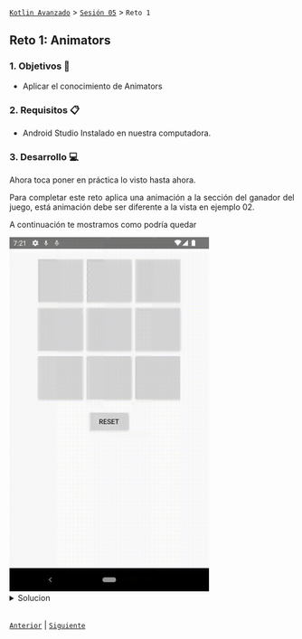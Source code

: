 

[`Kotlin Avanzado`](../../Readme.md) > [`Sesión 05`](../Readme.md) > `Reto 1`

## Reto 1: Animators

<div style="text-align: justify;">


### 1. Objetivos :dart:

- Aplicar el conocimiento de Animators

### 2. Requisitos :clipboard:

- Android Studio Instalado en nuestra computadora.

### 3. Desarrollo :computer:

Ahora toca poner en práctica lo visto hasta ahora.

Para completar este reto aplica una animación a la sección del ganador del juego, está animación debe ser diferente a la vista en ejemplo 02.

A continuación te mostramos como podría quedar

<img src="./Images/video.gif" width="70%">

<details>
	<summary>Solucion</summary>

1. Generamos la animación

    ```xml
    <?xml version="1.0" encoding="utf-8"?>
    <set
        xmlns:android="http://schemas.android.com/apk/res/android"
        android:ordering="together">
        <objectAnimator
            android:propertyName="translationX"
            android:valueTo="200"
            android:valueType="floatType"
            android:interpolator="@android:anim/cycle_interpolator"
            android:duration="3000"
            />
        <objectAnimator
            android:propertyName="translationY"
            android:valueTo="-300"
            android:interpolator="@android:anim/decelerate_interpolator"
            android:valueType="floatType"
            android:duration="3000"
            />

    </set>
    ```

2. Creamos el método que invoque la nueva animación

    ```java
    private fun shrinkDodging(v: View) {
        AnimatorInflater.loadAnimator(this, R.animator.dodging).apply {
            setTarget(v)
            start()
        }
    }
    ```

3. Por ultimo dentro del método onCellClicked, donde se cambia la visibilidad de la vista del ganador mandamos llamar el método shrinkDodging

    ```java
    winnerPlayerLabel!!.text = playerThatMoved.toString()
    winnerPlayerViewGroup!!.visibility = View.VISIBLE
    shrinkDodging(winnerPlayerViewGroup!!)
    ```

</details>

 
<br/>




[`Anterior`](../Ejemplo-02/Readme.md) | [`Siguiente`](../Ejemplo-03/Readme.md)

</div>


